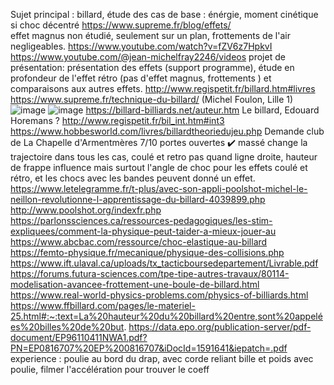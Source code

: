 Sujet principal : billard, étude des cas de base : énérgie, moment cinétique si choc décentré
https://www.supreme.fr/blog/effets/  
effet magnus non étudié, seulement sur un plan, frottements de l'air negligeables.
https://www.youtube.com/watch?v=fZV6z7HpkvI
https://www.youtube.com/@jean-michelfray2246/videos
projet de présentation: présentation des effets (support programme), étude en profondeur de l'effet rétro (pas d'effet magnus, frottements ) et comparaisons aux autres effets.
http://www.regispetit.fr/billard.htm#livres
https://www.supreme.fr/technique-du-billard/
(Michel Foulon, Lille 1)
![image](https://user-images.githubusercontent.com/115954703/236227433-a3d8d7d7-f3c6-4831-8996-7b4f52797216.png)
![image](https://user-images.githubusercontent.com/115954703/236238748-6a825632-b64c-4836-b2cb-ad7c3c847d19.png)
https://billard-billiards.net/auteur.htm
Le billard, Edouard Horemans ?
http://www.regispetit.fr/bil_int.htm#int3
https://www.hobbesworld.com/livres/billardtheoriedujeu.php
Demande club de La Chapelle d'Armentmères 7/10 portes ouvertes ✔️
massé change la trajectoire dans tous les cas, coulé et retro pas quand ligne droite, hauteur de frappe influence mais surtout l'angle de choc pour les effets coulé et rétro, et les chocs avec les bandes peuvent donné un effet.
https://www.letelegramme.fr/t-plus/avec-son-appli-poolshot-michel-le-neillon-revolutionne-l-apprentissage-du-billard-4039899.php
http://www.poolshot.org/indexfr.php
https://parlonssciences.ca/ressources-pedagogiques/les-stim-expliquees/comment-la-physique-peut-taider-a-mieux-jouer-au
https://www.abcbac.com/ressource/choc-elastique-au-billard
https://femto-physique.fr/mecanique/physique-des-collisions.php
https://www.ift.ulaval.ca/uploads/tx_tacticboursedepartement/Livrable.pdf
https://forums.futura-sciences.com/tpe-tipe-autres-travaux/80114-modelisation-avancee-frottement-une-boule-de-billard.html
https://www.real-world-physics-problems.com/physics-of-billiards.html
https://www.ffbillard.com/pages/le-materiel-25.html#:~:text=La%20hauteur%20du%20billard%20entre,sont%20appelées%20billes%20de%20but.
https://data.epo.org/publication-server/pdf-document/EP96110411NWA1.pdf?PN=EP0816707%20EP%200816707&iDocId=1591641&iepatch=.pdf
experience : poulie au bord du drap, avec corde reliant bille et poids avec poulie, filmer l'accélération pour trouver le coeff
